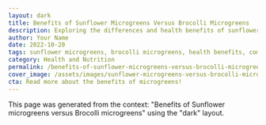 ```yaml
---
layout: dark
title: Benefits of Sunflower Microgreens Versus Brocolli Microgreens
description: Exploring the differences and health benefits of sunflower microgreens compared to brocolli microgreens.
author: Your Name
date: 2022-10-20
tags: sunflower microgreens, brocolli microgreens, health benefits, comparison
category: Health and Nutrition
permalink: /benefits-of-sunflower-microgreens-versus-brocolli-microgreens-dark/
cover_image: /assets/images/sunflower-microgreens-versus-brocolli-microgreens.jpg
cta: Read more about the benefits of microgreens! 
---
```


This page was generated from the context: "Benefits of Sunflower microgreens versus Brocolli microgreens" using the "dark" layout.